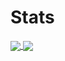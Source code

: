 # Stats

<a href="https://github-readme-stats.vercel.app/api?username=Chen-A-wi&count_private=true&show_icons=true&theme=github_dark_dimmed&rank_icon=github">
  <img align="center" src="https://github-readme-stats.vercel.app/api?username=Chen-A-wi&count_private=true&show_icons=true&theme=github_dark_dimmed&rank_icon=github" />
</a>
<a href="https://github.com/Chen-A-wi/github-readme-stats">
  <img align="center" src="https://github-readme-stats.vercel.app/api/top-langs/?username=Chen-A-wi&layout=compact&theme=github_dark_dimmed" />
</a>

<!--
**Chen-A-wi/Chen-A-wi** is a ✨ _special_ ✨ repository because its `README.md` (this file) appears on your GitHub profile.

Here are some ideas to get you started:

- 🔭 I’m currently working on ...
- 🌱 I’m currently learning ...
- 👯 I’m looking to collaborate on ...
- 🤔 I’m looking for help with ...
- 💬 Ask me about ...
- 📫 How to reach me: ...
- 😄 Pronouns: ...
- ⚡ Fun fact: ...
-->
